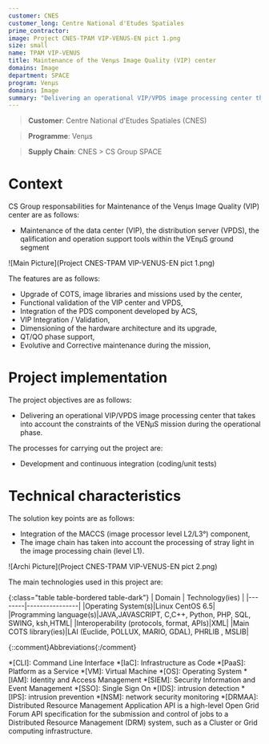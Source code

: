```yaml
---
customer: CNES
customer_long: Centre National d'Etudes Spatiales
prime_contractor: 
image: Project CNES-TPAM VIP-VENUS-EN pict 1.png
size: small
name: TPAM VIP-VENUS
title: Maintenance of the Venµs Image Quality (VIP) center
domains: Image
department: SPACE
program: Venμs
domains: Image
summary: "Delivering an operational VIP/VPDS image processing center that takes into account the constraints of the VENµS mission during the operational phase."
---
```


> __Customer__\: Centre National d'Etudes Spatiales (CNES)

> __Programme__\: Venμs

> __Supply Chain__\: CNES >  CS Group SPACE


# Context


CS Group responsabilities for Maintenance of the Venµs Image Quality (VIP) center are as follows:
* Maintenance of the data center (VIP), the distribution server (VPDS), the qalification and operation support tools within the VEnµS ground segment

![Main Picture](Project CNES-TPAM VIP-VENUS-EN pict 1.png)

The features are as follows:
* Upgrade of COTS, image libraries and missions used by the center,
* Functional validation of the VIP center and VPDS,
* Integration of the PDS component developed by ACS, 
* VIP Integration / Validation,
* Dimensioning of the hardware architecture and its upgrade,
* QT/QO phase support,
* Evolutive and Corrective maintenance during the mission,

# Project implementation

The project objectives are as follows:
* Delivering an operational VIP/VPDS image processing center that takes into account the constraints of the VENµS mission during the operational phase.

The processes for carrying out the project are:
* Development and continuous integration (coding/unit tests)

# Technical characteristics

The solution key points are as follows:
* Integration of the MACCS (image processor level L2/L3°) component,
* The image chain has taken into account the processing of stray light in the image processing chain (level L1).

![Archi Picture](Project CNES-TPAM VIP-VENUS-EN pict 2.png)

The main technologies used in this project are:

{:class="table table-bordered table-dark"}
| Domain | Technology(ies) |
|--------|----------------|
|Operating System(s)|Linux  CentOS 6.5|
|Programming language(s)|JAVA,JAVASCRIPT, C,C++, Python, PHP, SQL, SWING, ksh,HTML|
|Interoperability (protocols, format, APIs)|XML|
|Main COTS library(ies)|LAI (Euclide, POLLUX, MARIO, GDAL), PHRLIB , MSLIB|



{::comment}Abbreviations{:/comment}

*[CLI]: Command Line Interface
*[IaC]: Infrastructure as Code
*[PaaS]: Platform as a Service
*[VM]: Virtual Machine
*[OS]: Operating System
*[IAM]: Identity and Access Management
*[SIEM]: Security Information and Event Management
*[SSO]: Single Sign On
*[IDS]: intrusion detection
*[IPS]: intrusion prevention
*[NSM]: network security monitoring
*[DRMAA]: Distributed Resource Management Application API is a high-level Open Grid Forum API specification for the submission and control of jobs to a Distributed Resource Management (DRM) system, such as a Cluster or Grid computing infrastructure.
